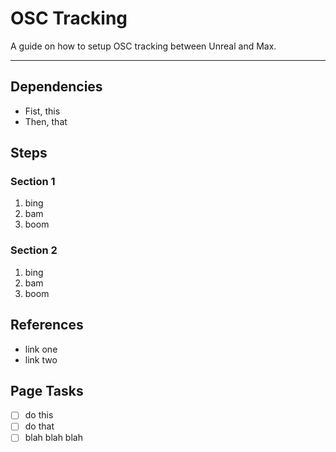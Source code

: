 # OSC Tracking

A guide on how to setup OSC tracking between Unreal and Max.

---

## Dependencies

- Fist, this
- Then, that

## Steps

### Section 1

1. bing
2. bam
3. boom

### Section 2

1. bing
2. bam
3. boom

## References

- link one
- link two

## Page Tasks

- [ ] do this
- [ ] do that
- [ ] blah blah blah